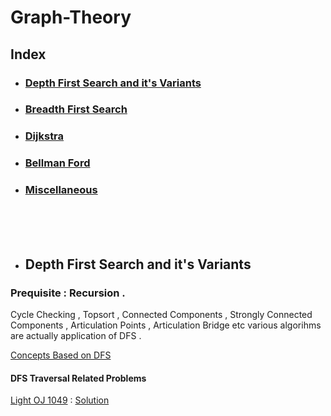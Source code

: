 # Graph-Theory 
   
  ## Index
   
 <ul>
 <li> <h3> <a href = "#dfs" > Depth First Search and it's Variants </a> </h3> </li> 
 <li> <h3> <a href = "#bfs" > Breadth First Search </a> </h3> </li>
 <li> <h3> <a href = "#dijsktra" > Dijkstra </a> </h3> </li>
 <li> <h3> <a href = "#bellmanford" > Bellman Ford  </a> </h3> </li>
 <li> <h3> <a href = "#mis" > Miscellaneous </a> </h3> </li>
 </ul>
 <br><br><br>

  - ## <h2 id = "dfs" > Depth First Search and it's Variants </h2> 
   ### Prequisite : Recursion .
   <p> Cycle Checking , Topsort , Connected Components , Strongly Connected Components , Articulation Points , Articulation Bridge etc various algorihms are actually application 
       of DFS .   </p>
       
   [Concepts Based on DFS](DFS/)
   
   #### DFS Traversal Related Problems
   [Light OJ 1049](https://lightoj.com/problem/one-way-roads) : [Solution](DFS/Applications%20of%20DFS/DFS%20Traversal%20Related%20Problems/LightOJ_1049.cpp)
